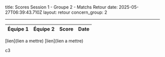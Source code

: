 title: Scores Session 1 - Groupe 2 - Matchs Retour
date: 2025-05-27T06:39:43.710Z
layout: retour
concern_group: 2

---
| Équipe 1 | Équipe 2 | Score | Date |
|----------|----------|-------|------|
[lien](lien a mettre)
[lien](lien a mettre)


c3